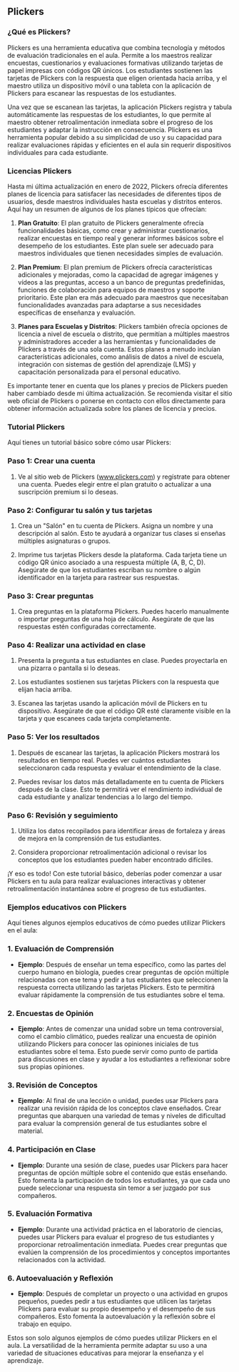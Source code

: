 ## Plickers

### ¿Qué es Plickers?

Plickers es una herramienta educativa que combina tecnología y métodos de evaluación tradicionales en el aula. Permite a los maestros realizar encuestas, cuestionarios y evaluaciones formativas utilizando tarjetas de papel impresas con códigos QR únicos. Los estudiantes sostienen las tarjetas de Plickers con la respuesta que eligen orientada hacia arriba, y el maestro utiliza un dispositivo móvil o una tableta con la aplicación de Plickers para escanear las respuestas de los estudiantes.

Una vez que se escanean las tarjetas, la aplicación Plickers registra y tabula automáticamente las respuestas de los estudiantes, lo que permite al maestro obtener retroalimentación inmediata sobre el progreso de los estudiantes y adaptar la instrucción en consecuencia. Plickers es una herramienta popular debido a su simplicidad de uso y su capacidad para realizar evaluaciones rápidas y eficientes en el aula sin requerir dispositivos individuales para cada estudiante.


### Licencias Plickers

Hasta mi última actualización en enero de 2022, Plickers ofrecía diferentes planes de licencia para satisfacer las necesidades de diferentes tipos de usuarios, desde maestros individuales hasta escuelas y distritos enteros. Aquí hay un resumen de algunos de los planes típicos que ofrecían:

1. **Plan Gratuito**: El plan gratuito de Plickers generalmente ofrecía funcionalidades básicas, como crear y administrar cuestionarios, realizar encuestas en tiempo real y generar informes básicos sobre el desempeño de los estudiantes. Este plan suele ser adecuado para maestros individuales que tienen necesidades simples de evaluación.

2. **Plan Premium**: El plan premium de Plickers ofrecía características adicionales y mejoradas, como la capacidad de agregar imágenes y vídeos a las preguntas, acceso a un banco de preguntas predefinidas, funciones de colaboración para equipos de maestros y soporte prioritario. Este plan era más adecuado para maestros que necesitaban funcionalidades avanzadas para adaptarse a sus necesidades específicas de enseñanza y evaluación.

3. **Planes para Escuelas y Distritos**: Plickers también ofrecía opciones de licencia a nivel de escuela o distrito, que permitían a múltiples maestros y administradores acceder a las herramientas y funcionalidades de Plickers a través de una sola cuenta. Estos planes a menudo incluían características adicionales, como análisis de datos a nivel de escuela, integración con sistemas de gestión del aprendizaje (LMS) y capacitación personalizada para el personal educativo.

Es importante tener en cuenta que los planes y precios de Plickers pueden haber cambiado desde mi última actualización. Se recomienda visitar el sitio web oficial de Plickers o ponerse en contacto con ellos directamente para obtener información actualizada sobre los planes de licencia y precios.

### Tutorial Plickers

Aquí tienes un tutorial básico sobre cómo usar Plickers:

### Paso 1: Crear una cuenta

1. Ve al sitio web de Plickers (www.plickers.com) y regístrate para obtener una cuenta. Puedes elegir entre el plan gratuito o actualizar a una suscripción premium si lo deseas.

### Paso 2: Configurar tu salón y tus tarjetas

1. Crea un "Salón" en tu cuenta de Plickers. Asigna un nombre y una descripción al salón. Esto te ayudará a organizar tus clases si enseñas múltiples asignaturas o grupos.

2. Imprime tus tarjetas Plickers desde la plataforma. Cada tarjeta tiene un código QR único asociado a una respuesta múltiple (A, B, C, D). Asegúrate de que los estudiantes escriban su nombre o algún identificador en la tarjeta para rastrear sus respuestas.

### Paso 3: Crear preguntas

1. Crea preguntas en la plataforma Plickers. Puedes hacerlo manualmente o importar preguntas de una hoja de cálculo. Asegúrate de que las respuestas estén configuradas correctamente.

### Paso 4: Realizar una actividad en clase

1. Presenta la pregunta a tus estudiantes en clase. Puedes proyectarla en una pizarra o pantalla si lo deseas.

2. Los estudiantes sostienen sus tarjetas Plickers con la respuesta que elijan hacia arriba.

3. Escanea las tarjetas usando la aplicación móvil de Plickers en tu dispositivo. Asegúrate de que el código QR esté claramente visible en la tarjeta y que escanees cada tarjeta completamente.

### Paso 5: Ver los resultados

1. Después de escanear las tarjetas, la aplicación Plickers mostrará los resultados en tiempo real. Puedes ver cuántos estudiantes seleccionaron cada respuesta y evaluar el entendimiento de la clase.

2. Puedes revisar los datos más detalladamente en tu cuenta de Plickers después de la clase. Esto te permitirá ver el rendimiento individual de cada estudiante y analizar tendencias a lo largo del tiempo.

### Paso 6: Revisión y seguimiento

1. Utiliza los datos recopilados para identificar áreas de fortaleza y áreas de mejora en la comprensión de tus estudiantes.

2. Considera proporcionar retroalimentación adicional o revisar los conceptos que los estudiantes pueden haber encontrado difíciles.

¡Y eso es todo! Con este tutorial básico, deberías poder comenzar a usar Plickers en tu aula para realizar evaluaciones interactivas y obtener retroalimentación instantánea sobre el progreso de tus estudiantes.

### Ejemplos educativos con Plickers

Aquí tienes algunos ejemplos educativos de cómo puedes utilizar Plickers en el aula:

### 1. Evaluación de Comprensión

* **Ejemplo**: Después de enseñar un tema específico, como las partes del cuerpo humano en biología, puedes crear preguntas de opción múltiple relacionadas con ese tema y pedir a tus estudiantes que seleccionen la respuesta correcta utilizando las tarjetas Plickers. Esto te permitirá evaluar rápidamente la comprensión de tus estudiantes sobre el tema.

### 2. Encuestas de Opinión

* **Ejemplo**: Antes de comenzar una unidad sobre un tema controversial, como el cambio climático, puedes realizar una encuesta de opinión utilizando Plickers para conocer las opiniones iniciales de tus estudiantes sobre el tema. Esto puede servir como punto de partida para discusiones en clase y ayudar a los estudiantes a reflexionar sobre sus propias opiniones.

### 3. Revisión de Conceptos

* **Ejemplo**: Al final de una lección o unidad, puedes usar Plickers para realizar una revisión rápida de los conceptos clave enseñados. Crear preguntas que abarquen una variedad de temas y niveles de dificultad para evaluar la comprensión general de tus estudiantes sobre el material.

### 4. Participación en Clase

* **Ejemplo**: Durante una sesión de clase, puedes usar Plickers para hacer preguntas de opción múltiple sobre el contenido que estás enseñando. Esto fomenta la participación de todos los estudiantes, ya que cada uno puede seleccionar una respuesta sin temor a ser juzgado por sus compañeros.

### 5. Evaluación Formativa

* **Ejemplo**: Durante una actividad práctica en el laboratorio de ciencias, puedes usar Plickers para evaluar el progreso de tus estudiantes y proporcionar retroalimentación inmediata. Puedes crear preguntas que evalúen la comprensión de los procedimientos y conceptos importantes relacionados con la actividad.

### 6. Autoevaluación y Reflexión

* **Ejemplo**: Después de completar un proyecto o una actividad en grupos pequeños, puedes pedir a tus estudiantes que utilicen las tarjetas Plickers para evaluar su propio desempeño y el desempeño de sus compañeros. Esto fomenta la autoevaluación y la reflexión sobre el trabajo en equipo.

Estos son solo algunos ejemplos de cómo puedes utilizar Plickers en el aula. La versatilidad de la herramienta permite adaptar su uso a una variedad de situaciones educativas para mejorar la enseñanza y el aprendizaje.
